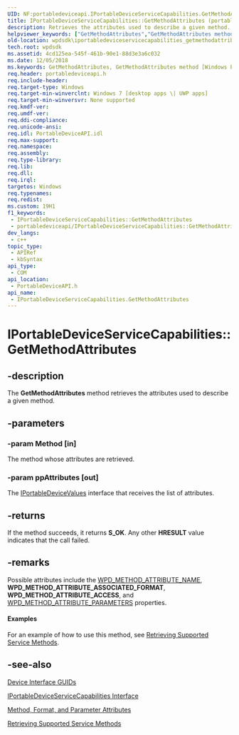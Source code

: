 ```yaml
---
UID: NF:portabledeviceapi.IPortableDeviceServiceCapabilities.GetMethodAttributes
title: IPortableDeviceServiceCapabilities::GetMethodAttributes (portabledeviceapi.h)
description: Retrieves the attributes used to describe a given method.
helpviewer_keywords: ["GetMethodAttributes","GetMethodAttributes method [Windows Portable Devices SDK]","GetMethodAttributes method [Windows Portable Devices SDK]","IPortableDeviceServiceCapabilities interface","IPortableDeviceServiceCapabilities interface [Windows Portable Devices SDK]","GetMethodAttributes method","IPortableDeviceServiceCapabilities.GetMethodAttributes","IPortableDeviceServiceCapabilities::GetMethodAttributes","portabledeviceapi/IPortableDeviceServiceCapabilities::GetMethodAttributes","wpdsdk.iportabledeviceservicecapabilities_getmethodattributes"]
old-location: wpdsdk\iportabledeviceservicecapabilities_getmethodattributes.htm
tech.root: wpdsdk
ms.assetid: 4cd125ea-545f-461b-90e1-88d3e3a6c032
ms.date: 12/05/2018
ms.keywords: GetMethodAttributes, GetMethodAttributes method [Windows Portable Devices SDK], GetMethodAttributes method [Windows Portable Devices SDK],IPortableDeviceServiceCapabilities interface, IPortableDeviceServiceCapabilities interface [Windows Portable Devices SDK],GetMethodAttributes method, IPortableDeviceServiceCapabilities.GetMethodAttributes, IPortableDeviceServiceCapabilities::GetMethodAttributes, portabledeviceapi/IPortableDeviceServiceCapabilities::GetMethodAttributes, wpdsdk.iportabledeviceservicecapabilities_getmethodattributes
req.header: portabledeviceapi.h
req.include-header: 
req.target-type: Windows
req.target-min-winverclnt: Windows 7 [desktop apps \| UWP apps]
req.target-min-winversvr: None supported
req.kmdf-ver: 
req.umdf-ver: 
req.ddi-compliance: 
req.unicode-ansi: 
req.idl: PortableDeviceAPI.idl
req.max-support: 
req.namespace: 
req.assembly: 
req.type-library: 
req.lib: 
req.dll: 
req.irql: 
targetos: Windows
req.typenames: 
req.redist: 
ms.custom: 19H1
f1_keywords:
 - IPortableDeviceServiceCapabilities::GetMethodAttributes
 - portabledeviceapi/IPortableDeviceServiceCapabilities::GetMethodAttributes
dev_langs:
 - c++
topic_type:
 - APIRef
 - kbSyntax
api_type:
 - COM
api_location:
 - PortableDeviceAPI.h
api_name:
 - IPortableDeviceServiceCapabilities.GetMethodAttributes
---
```


# IPortableDeviceServiceCapabilities::GetMethodAttributes


## -description

The <b>GetMethodAttributes</b> method retrieves the attributes used to describe a given method.

## -parameters

### -param Method [in]

The method whose attributes are retrieved.

### -param ppAttributes [out]

The <a href="https://docs.microsoft.com/windows/desktop/wpd_sdk/iportabledevicevalues">IPortableDeviceValues</a> interface that receives the list of attributes.

## -returns

If the method succeeds, it returns <b>S_OK</b>. Any other <b>HRESULT</b> value indicates that the call failed.

## -remarks

Possible attributes include the <a href="https://docs.microsoft.com/windows/desktop/wpd_sdk/wpd-attributes">WPD_METHOD_ATTRIBUTE_NAME</a>, <b>WPD_METHOD_ATTRIBUTE_ASSOCIATED_FORMAT</b>, <b>WPD_METHOD_ATTRIBUTE_ACCESS</b>, and <a href="https://docs.microsoft.com/windows/desktop/wpd_sdk/wpd-method-attributes">WPD_METHOD_ATTRIBUTE_PARAMETERS</a> properties.
      


#### Examples

For an example of how to use this method, see <a href="https://docs.microsoft.com/windows/desktop/wpd_sdk/retrieving-supported-methods">Retrieving Supported Service Methods</a>.

<div class="code"></div>

## -see-also

<a href="https://docs.microsoft.com/windows/desktop/wpd_sdk/device-interface-guids">Device Interface GUIDs</a>



<a href="https://docs.microsoft.com/windows/desktop/api/portabledeviceapi/nn-portabledeviceapi-iportabledeviceservicecapabilities">IPortableDeviceServiceCapabilities Interface</a>



<a href="https://docs.microsoft.com/windows/desktop/wpd_sdk/wpd-attributes">Method, Format, and Parameter Attributes</a>



<a href="https://docs.microsoft.com/windows/desktop/wpd_sdk/retrieving-supported-methods">Retrieving Supported Service Methods</a>

